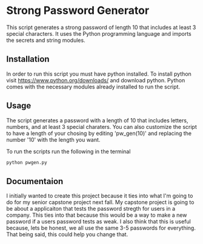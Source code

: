 # Strong Password Generator

This script generates a strong password of length 10 that includes at least 3 special characters. It uses the Python programming language and imports the secrets and string modules.

## Installation

In order to run this script you must have python installed. To install python visit https://www.python.org/downloads/ and download python. Python comes with the necessary modules already installed to run the script.

## Usage

The script generates a password with a length of 10 that includes letters, numbers, and at least 3 special charaters. You can also customize the script to have a length of your chosing by editing 'pw_gen(10)' and replacing the number '10' with the length you want.

To run the scripts run the following in the terminal

```bash
python pwgen.py
```
## Documentaion

I initially wanted to create this project because it ties into what I'm going to do for my senior capstone project next fall. My capstone project is going to be about a applicaiton that tests the password stregth for users in a company. This ties into that because this would be a way to make a new password if a users password tests as weak. I also think that this is useful because, lets be honest, we all use the same 3-5 passwords for everything. That being said, this could help you change that.